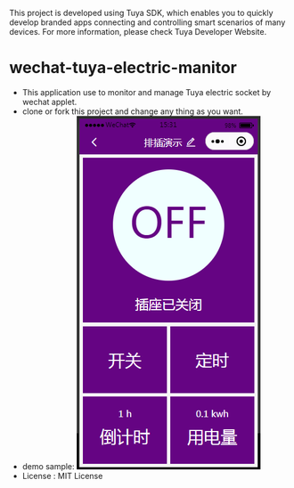 This project is developed using Tuya SDK, which enables you to quickly develop branded apps connecting and controlling smart scenarios of many devices.
For more information, please check Tuya Developer Website.

# wechat-tuya-electric-manitor


- This application use to monitor and manage Tuya electric socket by wechat applet.
- clone or fork this project and change any thing as you want.
- demo sample:
![demo sample](./doc/image.png)
- License : MIT License


